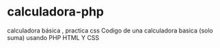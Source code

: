 # calculadora-php
calculadora básica , practica css 
Codigo de una calculadora basica (solo suma)
usando PHP HTML Y CSS
